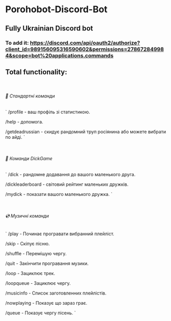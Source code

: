 # Porohobot-Discord-Bot
## Fully Ukrainian Discord bot


### To add it: https://discord.com/api/oauth2/authorize?client_id=989156095316590602&permissions=278672849984&scope=bot%20applications.commands




## Total functionality:

​
###### 🧾 Стандартні команди

` /profile - ваш профіль зі статистикою.

/help - допомога.

/getdeadrussian - скидує рандомний труп росіянина або можете вибрати по айді. `


​
​
###### 🍌 Команди DickGame

` /dick - рандомне додавання до вашого маленького друга.

/dickleaderboard - світовий рейтинг маленьких дружків.

/mydick - показати вашого маленького дружка. `


​
​
###### 💿 Музичні команди

` /play - Починає програвати вибранний плейліст.

/skip - Скіпує пісню.

/shuffle - Перемішую чергу.

/quit - Закінчити програвання музики.

/loop - Зациклює трек.

/loopqueue - Зациклює чергу.

/musicinfo - Список заготовленних плейлістів.

/nowplaying - Показує що зараз грає.

/queue - Показує чергу пісень. `





